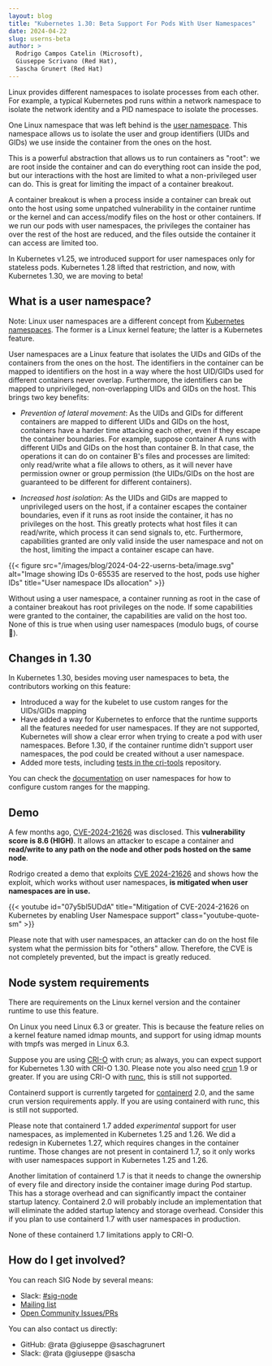 ```yaml
---
layout: blog
title: "Kubernetes 1.30: Beta Support For Pods With User Namespaces"
date: 2024-04-22
slug: userns-beta
author: >
  Rodrigo Campos Catelin (Microsoft),
  Giuseppe Scrivano (Red Hat),
  Sascha Grunert (Red Hat) 
---
```


Linux provides different namespaces to isolate processes from each other. For
example, a typical Kubernetes pod runs within a network namespace to isolate the
network identity and a PID namespace to isolate the processes.

One Linux namespace that was left behind is the [user
namespace](https://man7.org/linux/man-pages/man7/user_namespaces.7.html). This
namespace allows us to isolate the user and group identifiers (UIDs and GIDs) we
use inside the container from the ones on the host.

This is a powerful abstraction that allows us to run containers as "root": we
are root inside the container and can do everything root can inside the pod,
but our interactions with the host are limited to what a non-privileged user can
do. This is great for limiting the impact of a container breakout.

A container breakout is when a process inside a container can break out
onto the host using some unpatched vulnerability in the container runtime or the
kernel and can access/modify files on the host or other containers. If we
run our pods with user namespaces, the privileges the container has over the
rest of the host are reduced, and the files outside the container it can access
are limited too.

In Kubernetes v1.25, we introduced support for user namespaces only for stateless
pods. Kubernetes 1.28 lifted that restriction, and now, with Kubernetes 1.30, we
are moving to beta!

## What is a user namespace?

Note: Linux user namespaces are a different concept from [Kubernetes
namespaces](/docs/concepts/overview/working-with-objects/namespaces/).
The former is a Linux kernel feature; the latter is a Kubernetes feature.

User namespaces are a Linux feature that isolates the UIDs and GIDs of the
containers from the ones on the host. The identifiers in the container can be
mapped to identifiers on the host in a way where the host UID/GIDs used for
different containers never overlap. Furthermore, the identifiers can be mapped
to unprivileged, non-overlapping UIDs and GIDs on the host. This brings two key
benefits:

 * _Prevention of lateral movement_: As the UIDs and GIDs for different
containers are mapped to different UIDs and GIDs on the host, containers have a
harder time attacking each other, even if they escape the container boundaries.
For example, suppose container A runs with different UIDs and GIDs on the host
than container B. In that case, the operations it can do on container B's files and processes
are limited: only read/write what a file allows to others, as it will never
have permission owner or group permission (the UIDs/GIDs on the host are
guaranteed to be different for different containers).

 * _Increased host isolation_: As the UIDs and GIDs are mapped to unprivileged
users on the host, if a container escapes the container boundaries, even if it
runs as root inside the container, it has no privileges on the host. This
greatly protects what host files it can read/write, which process it can send
signals to, etc. Furthermore, capabilities granted are only valid inside the
user namespace and not on the host, limiting the impact a container
escape can have.

{{< figure src="/images/blog/2024-04-22-userns-beta/image.svg" alt="Image showing IDs 0-65535 are reserved to the host, pods use higher IDs" title="User namespace IDs allocation" >}}


Without using a user namespace, a container running as root in the case of a
container breakout has root privileges on the node. If some capabilities
were granted to the container, the capabilities are valid on the host too. None
of this is true when using user namespaces (modulo bugs, of course 🙂).

## Changes in 1.30

In Kubernetes 1.30, besides moving user namespaces to beta, the contributors
working on this feature:

 * Introduced a way for the kubelet to use custom ranges for the UIDs/GIDs mapping 
 * Have added a way for Kubernetes to enforce that the runtime supports all the features
   needed for user namespaces. If they are not supported, Kubernetes will show a
   clear error when trying to create a pod with user namespaces. Before 1.30, if
   the container runtime didn't support user namespaces, the pod could be created
   without a user namespace.
 * Added more tests, including [tests in the
   cri-tools](https://github.com/kubernetes-sigs/cri-tools/pull/1354)
   repository.

You can check the
[documentation](/docs/concepts/workloads/pods/user-namespaces/#set-up-a-node-to-support-user-namespaces)
on user namespaces for how to configure custom ranges for the mapping.

## Demo

A few months ago, [CVE-2024-21626][runc-cve] was disclosed. This **vulnerability
score is 8.6 (HIGH)**. It allows an attacker to escape a container and
**read/write to any path on the node and other pods hosted on the same node**.

Rodrigo created a demo that exploits [CVE 2024-21626][runc-cve] and shows how
the exploit, which works without user namespaces, **is mitigated when user
namespaces are in use.**

{{< youtube id="07y5bl5UDdA" title="Mitigation of CVE-2024-21626 on Kubernetes by enabling User Namespace support" class="youtube-quote-sm" >}}

Please note that with user namespaces, an attacker can do on the host file system
what the permission bits for "others" allow. Therefore, the CVE is not
completely prevented, but the impact is greatly reduced.

[runc-cve]: https://github.com/opencontainers/runc/security/advisories/GHSA-xr7r-f8xq-vfvv

## Node system requirements

There are requirements on the Linux kernel version and the container
runtime to use this feature.

On Linux you need Linux 6.3 or greater. This is because the feature relies on a
kernel feature named idmap mounts, and support for using idmap mounts with tmpfs
was merged in Linux 6.3.

Suppose you are using [CRI-O][crio] with crun; as always, you can expect support for
Kubernetes 1.30 with CRI-O 1.30. Please note you also need [crun][crun] 1.9 or
greater. If you are using CRI-O with [runc][runc], this is still not supported.

Containerd support is currently targeted for [containerd][containerd] 2.0, and
the same crun version requirements apply. If you are using containerd with runc,
this is still not supported.

Please note that containerd 1.7 added _experimental_ support for user
namespaces, as implemented in Kubernetes 1.25 and 1.26. We did a redesign in
Kubernetes 1.27, which requires changes in the container runtime. Those changes
are not present in containerd 1.7, so it only works with user namespaces
support in Kubernetes 1.25 and 1.26.

Another limitation of containerd 1.7 is that it needs to change the
ownership of every file and directory inside the container image during Pod
startup. This has a storage overhead and can significantly impact the
container startup latency. Containerd 2.0 will probably include an implementation
that will eliminate the added startup latency and storage overhead. Consider
this if you plan to use containerd 1.7 with user namespaces in
production.

None of these containerd 1.7 limitations apply to CRI-O.

[crio]: https://cri-o.io/
[crun]: https://github.com/containers/crun
[runc]: https://github.com/opencontainers/runc/
[containerd]: https://containerd.io/

## How do I get involved?

You can reach SIG Node by several means:
- Slack: [#sig-node](https://kubernetes.slack.com/messages/sig-node)
- [Mailing list](https://groups.google.com/forum/#!forum/kubernetes-sig-node)
- [Open Community Issues/PRs](https://github.com/kubernetes/community/labels/sig%2Fnode)

You can also contact us directly:
- GitHub: @rata @giuseppe @saschagrunert
- Slack: @rata @giuseppe @sascha
